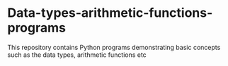 # Data-types-arithmetic-functions-programs
This repository contains Python programs demonstrating basic concepts such as the data types, arithmetic functions etc
